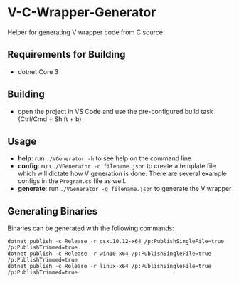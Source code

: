 # V-C-Wrapper-Generator
Helper for generating V wrapper code from C source


## Requirements for Building
- dotnet Core 3


## Building
- open the project in VS Code and use the pre-configured build task (Ctrl/Cmd + Shift + b)


## Usage
- **help**: run `./VGenerator -h` to see help on the command line
- **config**: run `./VGenerator -c filename.json` to create a template file which will dictate how V generation is done. There are several example configs in the `Program.cs` file as well.
- **generate**: run `./VGenerator -g filename.json` to generate the V wrapper


## Generating Binaries
Binaries can be generated with the following commands:
```
dotnet publish -c Release -r osx.10.12-x64 /p:PublishSingleFile=true /p:PublishTrimmed=true
dotnet publish -c Release -r win10-x64 /p:PublishSingleFile=true /p:PublishTrimmed=true
dotnet publish -c Release -r linux-x64 /p:PublishSingleFile=true /p:PublishTrimmed=true
```